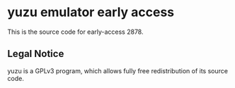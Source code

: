 yuzu emulator early access
=============

This is the source code for early-access 2878.

## Legal Notice

yuzu is a GPLv3 program, which allows fully free redistribution of its source code.